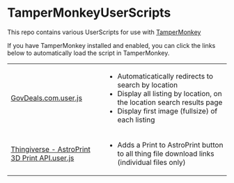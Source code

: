 # TamperMonkeyUserScripts
This repo contains various UserScripts for use with <a href="https://tampermonkey.net">TamperMonkey</a>

If you have TamperMonkey installed and enabled, you can click the links below to automatically load the script in TamperMonkey.

<table>
  <tr>
    <td><a href="https://github.com/bcarroll/TamperMonkeyUserScripts/raw/master/GovDeals.com.user.js">GovDeals.com.user.js</a></td>
    <td>
      <ul>
        <li>Automaticatically redirects to search by location</li>
        <li>Display all listing by location, on the location search results page</li>
        <li>Display first image (fullsize) of each listing</li>
      </ul>
    </td>
  </tr>
  <tr>
    <td><a href="https://github.com/bcarroll/TamperMonkeyUserScripts/raw/master/Thingiverse%20-%20AstroPrint%203D%20Print%20API.user.js">Thingiverse - AstroPrint 3D Print API.user.js</a></td>
    <td>
      <ul>
        <li>Adds a Print to AstroPrint button to all thing file download links (individual files only)</li>
      </ul>
    </td>
  </tr>
